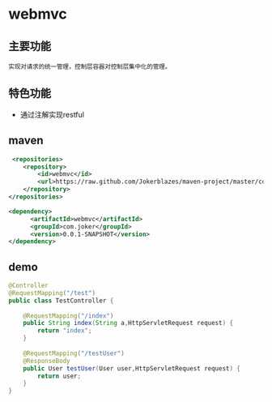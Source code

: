 # webmvc

## 主要功能

`实现对请求的统一管理，控制层容器对控制层集中化的管理。`

## 特色功能

* 通过注解实现restful

## maven

```xml
 <repositories>
	<repository>
		<id>webmvc</id>
		<url>https://raw.github.com/Jokerblazes/maven-project/master/com</url>
	</repository>
</repositories>

<dependency>
      <artifactId>webmvc</artifactId>
      <groupId>com.joker</groupId>
      <version>0.0.1-SNAPSHOT</version>
</dependency>
```



## demo

```java
@Controller
@RequestMapping("/test")
public class TestController {
	
	@RequestMapping("/index")
	public String index(String a,HttpServletRequest request) {
		return "index";
	}
	
	@RequestMapping("/testUser")
	@ResponseBody
	public User testUser(User user,HttpServletRequest request) {
		return user;
	}
}
```

